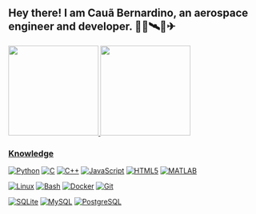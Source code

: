 ## Hey there! I am Cauã Bernardino, an aerospace engineer and developer. 👨‍💻🛰🚀✈

<a href="https://github.com/cauabernardino">
  <img height="180em" src="https://github-readme-stats-eight-theta.vercel.app/api?username=cauabernardino&show_icons=true&theme=onedark&include_all_commits=true&count_private=true"/>
  <img height="180em" src="https://github-readme-stats-eight-theta.vercel.app/api/top-langs/?username=cauabernardino&layout=compact&langs_count=8&theme=onedark"/>
<div>


### Knowledge

[![Python](https://img.shields.io/badge/-Python-3776AB?style=flat&logo=Python&logoColor=white&link=https://github.com/cauabernardino/)](https://github.com/cauabernardino/)
[![C](https://img.shields.io/badge/--A8B9CC?style=flat&logo=C&logoColor=black&link=https://github.com/cauabernardino/)](https://github.com/cauabernardino/)
[![C++](https://img.shields.io/badge/-C++-00599C?style=flat&logo=C%2B%2B&link=https://github.com/cauabernardino)](https://github.com/cauabernardino/)
[![JavaScript](https://img.shields.io/badge/-JavaScript-black?style=flat&logo=JavaScript&color=F7DF1E&logoColor=black&link=https://github.com/cauabernardino/)](https://github.com/cauabernardino/)
[![HTML5](https://img.shields.io/badge/-HTML5-white?style=flat&logo=HTML5&color=E34F26&logoColor=white&link=https://github.com/cauabernardino/)](https://github.com/cauabernardino/)
[![MATLAB](https://img.shields.io/badge/-MATLAB-important?style=flat&logo=&link=https://github.com/cauabernardino/)](https://github.com/cauabernardino/)

[![Linux](https://img.shields.io/badge/-Linux-black?style=flat&logo=Linux&color=FCC624&logoColor=black&link=https://github.com/cauabernardino/)](https://github.com/cauabernardino/)
[![Bash](https://img.shields.io/badge/-Bash-white?style=flat&logo=GNU%20Bash&color=4EAA25&logoColor=white&link=https://github.com/cauabernardino/)](https://github.com/cauabernardino/)
[![Docker](https://img.shields.io/badge/-Docker-white?style=flat&logo=Docker&color=2496ED&logoColor=white&link=https://github.com/cauabernardino/)](https://github.com/cauabernardino/)
[![Git](https://img.shields.io/badge/-Git-F05032?style=flat&logo=Git&logoColor=white&link=https://github.com/cauabernardino)](https://github.com/cauabernardino/)




[![SQLite](https://img.shields.io/badge/-SQLite-003B57?style=flat&logo=SQLite&link=https://github.com/cauabernardino/)](https://github.com/cauabernardino/)
[![MySQL](https://img.shields.io/badge/-MySQL-4479A1?style=flat&logo=MySQL&logoColor=white&link=https://github.com/cauabernardino/)](https://github.com/cauabernardino/)
[![PostgreSQL](https://img.shields.io/badge/-PostgreSQL-336791?style=flat-square&logo=postgresql&link=https://github.com/cauabernardino/)](https://github.com/cauabernardino/)


<!--
## Knowledge

- 🌱 I’m currently learning: Deeping on APIs and web dev with Django and Django REST. Automation and Testings with Python and Bash.
- 🔭 I’m currently working on: My masters thesis and study projects 😁
- ⚡ Fun(?!) fact: I am a Control Systems Engineering masters student

- 🔭 I’m currently working on ...
- 🌱 I’m currently learning ...
- 👯 I’m looking to collaborate on ...
- 🤔 I’m looking for help with ...
- 💬 Ask me about ...
- 📫 How to reach me: ...
- 😄 Pronouns: ...
- ⚡ Fun fact: ... 
-->
